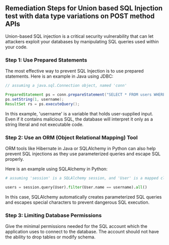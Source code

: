 

## Remediation Steps for Union based SQL Injection test with data type variations on POST method APIs

Union-based SQL injection is a critical security vulnerability that can let attackers exploit your databases by manipulating SQL queries used within your code.

### Step 1: Use Prepared Statements
The most effective way to prevent SQL Injection is to use prepared statements. Here is an example in Java using JDBC:

```java
// assuming a java.sql.Connection object, named 'conn'

PreparedStatement ps = conn.prepareStatement("SELECT * FROM users WHERE username = ?");
ps.setString(1, username);
ResultSet rs = ps.executeQuery();
```

In this example, 'username' is a variable that holds user-supplied input. Even if it contains malicious SQL, the database will interpret it only as a string literal and not executable code.

### Step 2: Use an ORM (Object Relational Mapping) Tool
ORM tools like Hibernate in Java or SQLAlchemy in Python can also help prevent SQL injections as they use parameterized queries and escape SQL properly.

Here is an example using SQLAlchemy in Python:

```python
# assuming 'session' is a SQLAlchemy session, and 'User' is a mapped class

users = session.query(User).filter(User.name == username).all()
```

In this case, SQLAlchemy automatically creates parameterized SQL queries and escapes special characters to prevent dangerous SQL execution.

### Step 3: Limiting Database Permissions
Give the minimal permissions needed for the SQL account which the application uses to connect to the database. The account should not have the ability to drop tables or modify schema.